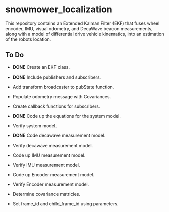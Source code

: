 # snowmower_localization
This repository contains an Extended Kalman Filter (EKF) that fuses wheel encoder, IMU, visual odometry, and DecaWave beacon measurements, along with a model of differential drive vehicle kinematics, into an estimation of the robots location.

## To Do ##
* **DONE** Create an EKF class.

* **DONE** Include publishers and subscribers.

* Add transform broadcaster to pubState function.

* Populate odometry message with Covariances.

* Create callback functions for subscribers.

* **DONE** Code up the equations for the system model.

* Verify system model.

* **DONE** Code decawave measurement model.

* Verify decawave measurement model.

* Code up IMU measurement model.

* Verify IMU measurement model.

* Code up Encoder measurement model.

* Verify Encoder measurement model.

* Determine covariance matricies.

* Set frame_id and child_frame_id using parameters.